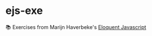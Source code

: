 # ejs-exe

📚 Exercises from Marijn Haverbeke's [Eloquent Javascript](https://eloquentjavascript.net) 

